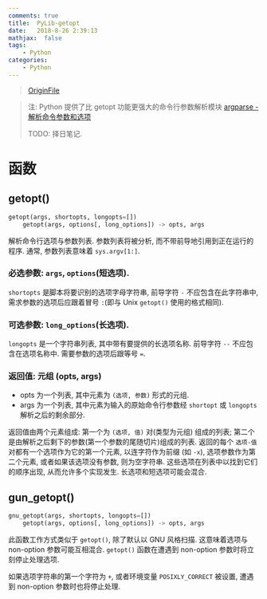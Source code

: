 ```yaml
---
comments: true
title:  PyLib-getopt
date:   2018-8-26 2:39:13
mathjax:  false
tags:
    - Python
categories:
    - Python
---
```


> [OriginFile](/assert/resources/python/lib.getopt.help.txt.html)

> 注: Python 提供了比 getopt 功能更强大的命令行参数解析模块 [argparse - 解析命令参数和选项](https://pythoncaff.com/docs/pymotw/argparse-command-line-option-and-argument-parsing/166)
> 
> TODO: 择日笔记.

# 函数

## getopt()

```py
getopt(args, shortopts, longopts=[])
    getopt(args, options[, long_options]) -> opts, args
```
解析命令行选项与参数列表. 参数列表将被分析, 而不带前导地引用到正在运行的程序. 通常, 参数列表意味着 `sys.argv[1:]`.

<!--more-->

### 必选参数: `args`, `options`(短选项).

`shortopts` 是脚本将要识别的选项字母字符串, 前导字符 `-` 不应包含在此字符串中, 需求参数的选项后应跟着冒号 `:`(即与 Unix `getopt()` 使用的格式相同).

### 可选参数: `long_options`(长选项).

`longopts` 是一个字符串列表, 其中带有要提供的长选项名称. 前导字符 `--` 不应包含在选项名称中. 需要参数的选项后跟等号 `=`.

### 返回值: 元组 (opts, args)

- opts 为一个列表, 其中元素为 `(选项, 参数)` 形式的元组.
- args 为一个列表, 其中元素为输入的原始命令行参数经 `shortopt` 或 `longopts` 解析之后的剩余部分.

返回值由两个元素组成: 第一个为 `(选项, 值)` 对(类型为元组) 组成的列表; 第二个是由解析之后剩下的参数(第一个参数的尾随切片)组成的列表.
返回的每个 `选项-值` 对都有一个选项作为它的第一个元素, 以连字符作为前缀 (如 `-x`), 选项参数作为第二个元素, 或者如果该选项没有参数, 则为空字符串.
这些选项在列表中以找到它们的顺序出现, 从而允许多个实现发生.
长选项和短选项可能会混合.


## gun_getopt()

```py
gnu_getopt(args, shortopts, longopts=[])
    getopt(args, options[, long_options]) -> opts, args
```

此函数工作方式类似于 `getopt()`, 除了默认以 GNU 风格扫描. 这意味着选项与 non-option 参数可能互相混合.
`getopt()` 函数在遭遇到 non-option 参数时将立刻停止处理选项.

如果选项字符串的第一个字符为 `+`, 或者环境变量 `POSIXLY_CORRECT` 被设置, 遭遇到 non-option 参数时也将停止处理.
